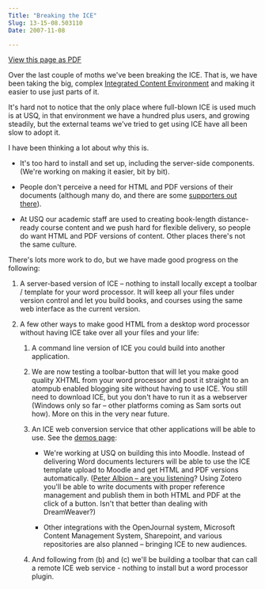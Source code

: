 ```yaml
---
Title: "Breaking the ICE"
Slug: 13-15-08.503110
Date: 2007-11-08

---
```

<div>

[View this page as PDF](/blog/2007/11/08/13-15-08.503110/100.pdf)

Over the last couple of moths we've been breaking the ICE. That is, we
have been taking the big, complex [Integrated Content
Environment](http://ice.usq.edu.au/) and making it easier to use just
parts of it.

It's hard not to notice that the only place where full-blown ICE is used
much is at USQ, in that environment we have a hundred plus users, and
growing steadily, but the external teams we've tried to get using ICE
have all been slow to adopt it.

I have been thinking a lot about why this is.

-   It's too hard to install and set up, including the server-side
    components. (We're working on making it easier, bit by bit).

-   People don't perceive a need for HTML and PDF versions of their
    documents (although many do, and there are some [supporters out
    there](http://www.earlham.edu/~peters/fos/2007/08/html-for-oa-journals-and-repositories.html)).

-   At USQ our academic staff are used to creating book-length
    distance-ready course content and we push hard for flexible
    delivery, so people do want HTML and PDF versions of content. Other
    places there's not the same culture.

There's lots more work to do, but we have made good progress on the
following:

1.  A server-based version of ICE <span class="spCh spChx2013">–</span>
    nothing to install locally except a toolbar / template for your word
    processor. It will keep all your files under version control and let
    you build books, and courses using the same web interface as the
    current version.

2.  A few other ways to make good HTML from a desktop word processor
    without having ICE take over all your files and your life:

    1.  A command line version of ICE you could build into another
        application.

    2.  We are now testing a toolbar-button that will let you make good
        quality XHTML from your word processor and post it straight to
        an atompub enabled blogging site without having to use ICE. You
        still need to download ICE, but you don't have to run it as a
        webserver (Windows only so far <span
        class="spCh spChx2013">–</span> other platforms coming as Sam
        sorts out how). More on this in the very near future.

    3.  An ICE web conversion service that other applications will be
        able to use. See the [demos
        page](http://ice.usq.edu.au/presentations/demos/index.htm):

        -   We're working at USQ on building this into Moodle. Instead
            of delivering Word documents lecturers will be able to use
            the ICE template upload to Moodle and get HTML and PDF
            versions automatically. ([Peter Albion <span
            class="spCh spChx2013">–</span> are you
            listening](http://ptsefton.com/blog/2005/11/02/more_about_ice_and_why_xhtml_is_important)?
            Using Zotero you'll be able to write documents with proper
            reference management and publish them in both HTML and PDF
            at the click of a button. Isn't that better than dealing
            with DreamWeaver?)

        -   Other integrations with the OpenJournal system, Microsoft
            Content Management System, Sharepoint, and various
            repositories are also planned <span
            class="spCh spChx2013">–</span> bringing ICE to new
            audiences.

    4.  And following from (b) and (c) we'll be building a toolbar that
        can call a remote ICE web service - nothing to install but a
        word processor plugin.

</div>

